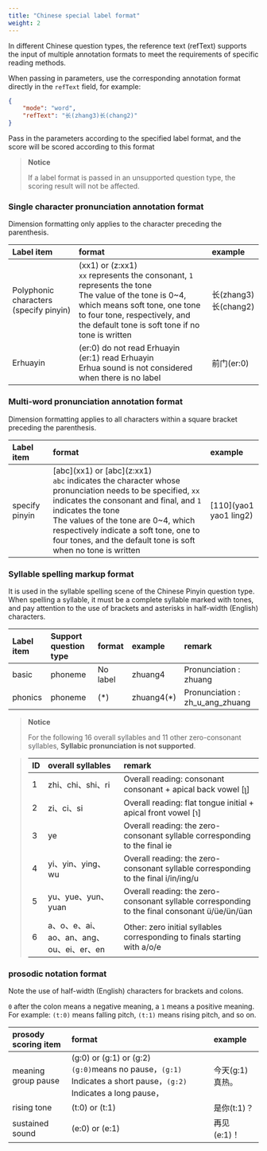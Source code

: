 ```yaml
---
title: "Chinese special label format"
weight: 2
---
```



In different Chinese question types, the reference text (refText) supports the input of multiple annotation formats to meet the requirements of specific reading methods.

When passing in parameters, use the corresponding annotation format directly in the `refText` field, for example:


```json
{
    "mode": "word",
    "refText": "长(zhang3)长(chang2)"
}
```

Pass in the parameters according to the specified label format, and the score will be scored according to this format

> **Notice**
>
> If a label format is passed in an unsupported question type, the scoring result will not be affected.

### Single character pronunciation annotation format

Dimension formatting only applies to the character preceding the parenthesis.

| Label item                              | format                                                                                                                                                                                                                          | example               |
|:----------------------------------------|:--------------------------------------------------------------------------------------------------------------------------------------------------------------------------------------------------------------------------------|:----------------------|
| Polyphonic characters (specify pinyin)  | (xx1) or (z:xx1)<br>`xx` represents the consonant, `1` represents the tone<br>The value of the tone is 0~4, which means soft tone, one tone to four tone, respectively, and the default tone is soft tone if no tone is written | 长(zhang3)长(chang2)    |
| Erhuayin                                | (er:0) do not read Erhuayin<br>(er:1) read Erhuayin<br>Erhua sound is not considered when there is no label                                                                                                                     | 前门(er:0)              |

### Multi-word pronunciation annotation format

Dimension formatting applies to all characters within a square bracket preceding the parenthesis.

| Label item      | format                                                                                                                                                                                                                                                                                                                           | example                  |
|:----------------|:---------------------------------------------------------------------------------------------------------------------------------------------------------------------------------------------------------------------------------------------------------------------------------------------------------------------------------|:-------------------------|
| specify pinyin  | \[abc](xx1) or \[abc](z:xx1)<br>`abc` indicates the character whose pronunciation needs to be specified, `xx` indicates the consonant and final, and `1` indicates the tone<br/>The values of the tone are 0~4, which respectively indicate a soft tone, one to four tones, and the default tone is soft when no tone is written | \[110](yao1 yao1 ling2)  |

### Syllable spelling markup format

It is used in the syllable spelling scene of the Chinese Pinyin question type. When spelling a syllable, it must be a complete syllable marked with tones, and pay attention to the use of brackets and asterisks in half-width (English) characters.

| Label item  | Support question type  | format    | example     | remark                           |
|:------------|:-----------------------|:----------|:------------|:---------------------------------|
| basic       | phoneme                | No label  | zhuang4     | Pronunciation : zhuang           |
| phonics     | phoneme                | (*)       | zhuang4(*)  | Pronunciation : zh_u_ang_zhuang  |

> **Notice**
>
> For the following 16 overall syllables and 11 other zero-consonant syllables, **Syllabic pronunciation is not supported**.


> | ID    | overall syllables                         | remark                                                                                        |
> |:------|:------------------------------------------|:----------------------------------------------------------------------------------------------|
> | 1     | zhi、chi、shi、ri                            | Overall reading: consonant consonant + apical back vowel [ʅ]                                  |
> | 2     | zi、ci、si                                  | Overall reading: flat tongue initial + apical front vowel [ɿ]                                 |
> | 3     | ye                                        | Overall reading: the zero-consonant syllable corresponding to the final ie                    |
> | 4     | yi、yin、ying、wu                            | Overall reading: the zero-consonant syllable corresponding to the final i/in/ing/u            |
> | 5     | yu、yue、yun、yuan                           | Overall reading: the zero-consonant syllable corresponding to the final consonant ü/üe/ün/üan |
> | 6     | a、o、e、ai、ao、an、ang、ou、ei、er、en            | Other: zero initial syllables corresponding to finals starting with a/o/e                     |

### prosodic notation format

Note the use of half-width (English) characters for brackets and colons.

 `0` after the colon means a negative meaning, a `1` means a positive meaning. For example: `(t:0)` means falling pitch, `(t:1)` means rising pitch, and so on.

| prosody scoring item  | format                                                                                                             | example          |
|:----------------------|:-------------------------------------------------------------------------------------------------------------------|:-----------------|
| meaning group pause   | (g:0) or (g:1) or (g:2)<br />`(g:0)`means no pause，`(g:1)` Indicates a short pause，`(g:2)` Indicates a long pause， | 今天(g:1)真热。       |
| rising tone           | (t:0) or (t:1)                                                                                                     | 是你(t:1)？         |
| sustained sound       | (e:0) or (e:1)                                                                                                     | 再见(e:1)！         |
